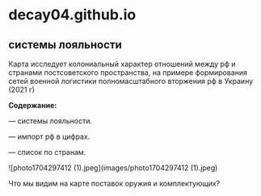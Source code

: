 # decay04.github.io
## системы лояльности ##
Карта исследует колониальный характер отношений между рф и странами постсоветского пространства, на примере формирования сетей военной логистики полномасштабного вторжения рф в Украину (2021 г)

**Содержание:**

— системы лояльности.

— импорт рф в цифрах.

— список по странам. 

![photo1704297412 (1).jpeg](images/photo1704297412 (1).jpeg)

Что мы видим на карте поставок оружия и комплектующих? 

